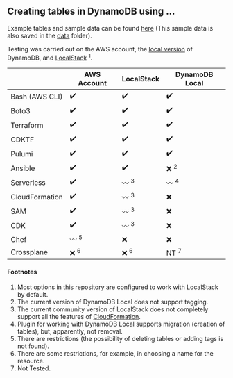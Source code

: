 ## Creating tables in DynamoDB using ...

Example tables and sample data can be found [here](https://docs.aws.amazon.com/amazondynamodb/latest/developerguide/SampleData.html) (This sample data is also saved in the [data](/data/) folder).

Testing was carried out on the AWS account, the [local version](https://docs.aws.amazon.com/amazondynamodb/latest/developerguide/DynamoDBLocal.DownloadingAndRunning.html) of DynamoDB, and [LocalStack](https://localstack.cloud/) <sup>1</sup>.



|                | AWS Account        | LocalStack         | DynamoDB Local     |
| -------------- | ------------------ | ------------------ | ------------------ |
| Bash (AWS CLI) | :heavy_check_mark: | :heavy_check_mark: | :heavy_check_mark: |
| Boto3          | :heavy_check_mark: | :heavy_check_mark: | :heavy_check_mark: |
| Terraform      | :heavy_check_mark: | :heavy_check_mark: | :heavy_check_mark: |
| CDKTF          | :heavy_check_mark: | :heavy_check_mark: | :heavy_check_mark: |
| Pulumi         | :heavy_check_mark: | :heavy_check_mark: | :heavy_check_mark: |
| Ansible        | :heavy_check_mark: | :heavy_check_mark: | :x: <sup>2</sup>   |
| Serverless     | :heavy_check_mark: | :wavy_dash: <sup>3</sup> | :wavy_dash: <sup>4</sup> |
| CloudFormation | :heavy_check_mark: | :wavy_dash: <sup>3</sup> | :x:          |
| SAM            | :heavy_check_mark: | :wavy_dash: <sup>3</sup> | :x:          |
| CDK            | :heavy_check_mark: | :wavy_dash: <sup>3</sup> | :x:          |
| Chef           | :wavy_dash: <sup>5</sup> | :x:          | :x:                |
| Crossplane     | :x: <sup>6</sup>   | :x: <sup>6</sup>   | NT <sup>7</sup>    |



#### Footnotes

1. Most options in this repository are configured to work with LocalStack by default.
2. The current version of DynamoDB Local does not support tagging.
3. The current community version of LocalStack does not completely support all the features of [CloudFormation](https://docs.localstack.cloud/user-guide/aws/cloudformation/).
4. Plugin for working with DynamoDB Local supports migration (creation of tables), but, apparently, not removal.
5. There are restrictions (the possibility of deleting tables or adding tags is not found).
6. There are some restrictions, for example, in choosing a name for the resource.
7. Not Tested.
